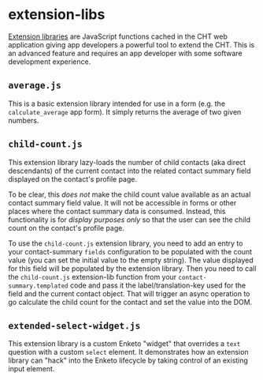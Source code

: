# extension-libs

[Extension libraries](https://docs.communityhealthtoolkit.org/building/reference/extension-libs/) are JavaScript functions cached in the CHT web application giving app developers a powerful tool to extend the CHT. This is an advanced feature and requires an app developer with some software development experience.

## `average.js`

This is a basic extension library intended for use in a form (e.g. the `calculate_average` app form).  It simply returns the average of two given numbers.

## `child-count.js`

This extension library lazy-loads the number of child contacts (aka direct descendants) of the current contact into the related contact summary field displayed on the contact's profile page.  

To be clear, this _does not_ make the child count value available as an actual contact summary field value. It will not be accessible in forms or other places where the contact summary data is consumed. Instead, this functionality is for _display purposes only_ so that the user can see the child count on the contact's profile page.

To use the `child-count.js` extension library, you need to add an entry to your contact-summary `fields` configuration to be populated with the count value (you can set the initial value to the empty string). The value displayed for this field will be populated by the extension library. Then you need to call the `child-count.js` extension-lib function from your `contact-summary.templated` code and pass it the label/translation-key used for the field and the current contact object. That will trigger an async operation to go calculate the child count for the contact and set the value into the DOM. 

## `extended-select-widget.js`

This extension library is a custom Enketo "widget" that overrides a `text` question with a custom `select` element. It demonstrates how an extension library can "hack" into the Enketo lifecycle by taking control of an existing input element.
